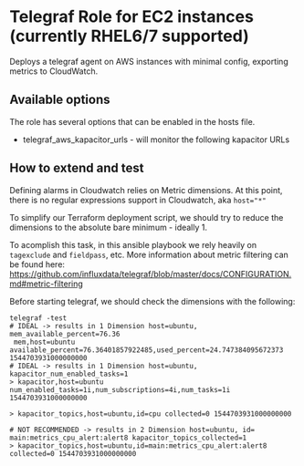 # Telegraf Role for EC2 instances (currently RHEL6/7 supported)


Deploys a telegraf agent on AWS instances with minimal config, exporting metrics to CloudWatch.


## Available options


The role has several options that can be enabled in the hosts file.

- telegraf_aws_kapacitor_urls - will monitor the following kapacitor URLs


## How to extend and test 

Defining alarms in Cloudwatch relies on Metric dimensions. At this point, there is no regular expressions support
in Cloudwatch, aka `host="*"`


To simplify our Terraform deployment script, we should try to reduce the dimensions to the absolute bare minimum - ideally 1.

To acomplish this task, in this ansible playbook we rely heavily on `tagexclude` and `fieldpass`, etc.
More information about metric filtering can be found here: 
https://github.com/influxdata/telegraf/blob/master/docs/CONFIGURATION.md#metric-filtering



Before starting telegraf, we should check the dimensions with the following:

```
telegraf -test 
# IDEAL -> results in 1 Dimension host=ubuntu, mem_available_percent=76.36
 mem,host=ubuntu available_percent=76.36401857922485,used_percent=24.747384095672373 1544703931000000000
# IDEAL -> results in 1 Dimension host=ubuntu, kapacitor_num_enabled_tasks=1
> kapacitor,host=ubuntu num_enabled_tasks=1i,num_subscriptions=4i,num_tasks=1i 1544703931000000000

> kapacitor_topics,host=ubuntu,id=cpu collected=0 1544703931000000000

# NOT RECOMMENDED -> results in 2 Dimension host=ubuntu, id= main:metrics_cpu_alert:alert8 kapacitor_topics_collected=1
> kapacitor_topics,host=ubuntu,id=main:metrics_cpu_alert:alert8 collected=0 1544703931000000000

```

